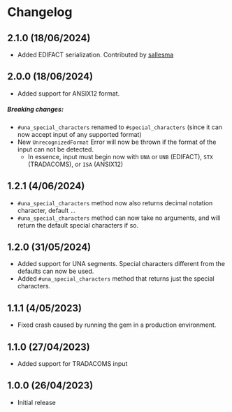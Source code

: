 # Changelog

## 2.1.0 (18/06/2024)

* Added EDIFACT serialization. Contributed by [sallesma](https://github.com/sallesma)

## 2.0.0 (18/06/2024)

* Added support for ANSIX12 format.

##### Breaking changes:
* `#una_special_characters` renamed to `#special_characters` (since it can now accept input of any supported format)
* New `UnrecognizedFormat` Error will now be thrown if the format of the input can not be detected.
    * In essence, input must begin now with `UNA` or `UNB` (EDIFACT), `STX` (TRADACOMS), or `ISA` (ANSIX12)

## 1.2.1 (4/06/2024)

* `#una_special_characters` method now also returns decimal notation character, default `.`.
* `#una_special_characters` method can now take no arguments, and will return the default special characters if so.

## 1.2.0 (31/05/2024)

* Added support for UNA segments. Special characters different from the defaults can now be used.
* Added `#una_special_characters` method that returns just the special characters.

## 1.1.1 (4/05/2023)

* Fixed crash caused by running the gem in a production environment.

## 1.1.0 (27/04/2023)

* Added support for TRADACOMS input

## 1.0.0 (26/04/2023)

* Initial release









